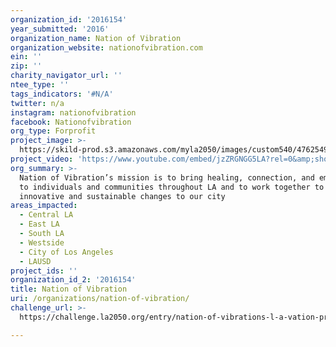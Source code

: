 ```yaml
---
organization_id: '2016154'
year_submitted: '2016'
organization_name: Nation of Vibration
organization_website: nationofvibration.com
ein: ''
zip: ''
charity_navigator_url: ''
ntee_type: ''
tags_indicators: '#N/A'
twitter: n/a
instagram: nationofvibration
facebook: Nationofvibration
org_type: Forprofit
project_image: >-
  https://skild-prod.s3.amazonaws.com/myla2050/images/custom540/4762549545741-team90.jpg
project_video: 'https://www.youtube.com/embed/jzZRGNGG5LA?rel=0&amp;showinfo=0'
org_summary: >-
  Nation of Vibration’s mission is to bring healing, connection, and empowerment
  to individuals and communities throughout LA and to work together to bring
  innovative and sustainable changes to our city
areas_impacted:
  - Central LA
  - East LA
  - South LA
  - Westside
  - City of Los Angeles
  - LAUSD
project_ids: ''
organization_id_2: '2016154'
title: Nation of Vibration
uri: /organizations/nation-of-vibration/
challenge_url: >-
  https://challenge.la2050.org/entry/nation-of-vibrations-l-a-vation-project-bringing-healing-and-connection-to-communities-across-l-a

---
```

